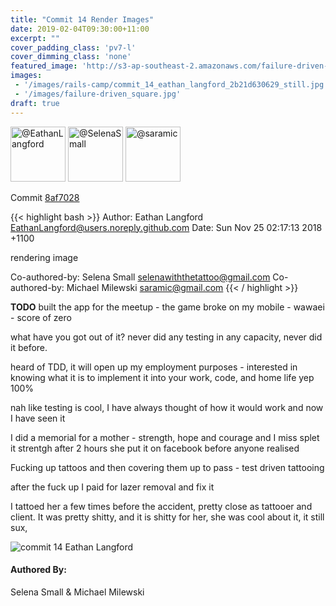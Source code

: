 ```yaml
---
title: "Commit 14 Render Images"
date: 2019-02-04T09:30:00+11:00
excerpt: ""
cover_padding_class: 'pv7-l'
cover_dimming_class: 'none'
featured_image: 'http://s3-ap-southeast-2.amazonaws.com/failure-driven-blog/railscamp-24-woodfield-hobart/commit_14_eathan_langford_2b21d630629.gif'
images:
 - '/images/rails-camp/commit_14_eathan_langford_2b21d630629_still.jpg'
 - '/images/failure-driven_square.jpg'
draft: true
---
```


<img alt="@EathanLangford" src="//github.com/EathanLangford.png" style="display: inline; width: 88px;" height="88" />
<img alt="@SelenaSmall" src="//github.com/SelenaSmall.png" style="display: inline; width: 88px;" height="88" />
<img alt="@saramic" src="//github.com/saramic.png" style="display: inline; width: 88px;" height="88" />

Commit [8af7028](https://github.com/failure-driven/railscamp-search-term/commit/8af7028178627bb46272aa3cd0e7b951dc145233)

{{< highlight bash >}}
Author: Eathan Langford <EathanLangford@users.noreply.github.com>
Date:   Sun Nov 25 02:17:13 2018 +1100

rendering image

Co-authored-by: Selena Small <selenawiththetattoo@gmail.com>
Co-authored-by: Michael Milewski <saramic@gmail.com>
{{< / highlight >}}

**TODO**
  built the app for the meetup - the game broke on my mobile - wawaei - score of
  zero

  what have you got out of it?
  never did any testing in any capacity, never did it before.

  heard of TDD, it will open up my employment purposes - interested in knowing
  what it is to implement it into your work, code, and home life yep 100%

  nah like testing is cool, I have always thought of how it would work and now I
  have seen it

  I did a memorial for a mother - strength, hope and courage and I miss splet it
  strentgh after 2 hours she put it on facebook before anyone realised

  Fucking up tattoos and then covering them up to pass - test driven tattooing

  after the fuck up I paid for lazer removal and fix it

  I tattoed her a few times before the accident, pretty close as tattooer and
  client. It was pretty shitty, and it is shitty for her, she was cool about it,
  it still sux,

![commit 14 Eathan Langford](http://s3-ap-southeast-2.amazonaws.com/failure-driven-blog/railscamp-24-woodfield-hobart/commit_14_eathan_langford_2b21d630629.gif)

#### Authored By:

Selena Small & Michael Milewski

